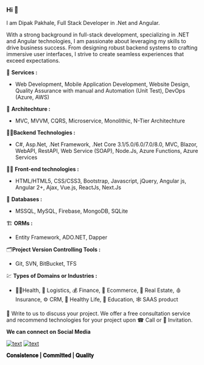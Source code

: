 ### Hi 👋

I am Dipak Pakhale, Full Stack Developer in .Net and Angular.

With a strong background in full-stack development, specializing in .NET and Angular technologies, I am passionate about leveraging my skills to drive business success. From designing robust backend systems to crafting immersive user interfaces, I strive to create seamless experiences that exceed expectations.

🌈 **Services :**  
- Web Development, Mobile Application Development, Website Design, Quality Assurance with manual and Automation (Unit Test), DevOps (Azure, AWS)

🧱 **Architechture :**
- MVC, MVVM, CQRS, Microservice, Monolithic, N-Tier Architechture

🧑‍💻**Backend Technologies :**
- C#, Asp.Net, .Net Framework, .Net Core 3.1/5.0/6.0/7.0/8.0, MVC, Blazor, WebAPI, RestAPI, Web Service (SOAP), Node.Js, Azure Functions, Azure Services

🧑‍💻 **Front-end technologies :**
- HTML/HTML5, CSS/CSS3, Bootstrap, Javascript, jQuery, Angular js, Angular 2+, Ajax, Vue.js, ReactJs, Next.Js

🛅 **Databases :**
- MSSQL, MySQL, Firebase, MongoDB, SQLite

🏗️ **ORMs :**
- Entity Framework, ADO.NET, Dapper

🗂️**Project Version Controlling Tools :**
- Git, SVN, BitBucket, TFS

💹 **Types of Domains or Industries :**
- 🧑‍⚕️Health, 🧊 Logistics, 💰 Finance, 🛒 Ecommerce, 👷 Real Estate, 🩸 Insurance, ⚙️ CRM, 🏃 Healthy Life, 📒 Education, 🕸️ SAAS product

📝 Write to us to discuss your project. We offer a free consultation service and recommend technologies for your project upon ☎ Call or 💬 Invitation.

**We can connect on Social Media**

[![text](https://img.shields.io/badge/LinkedIn-0077B5?style=for-the-badge&logo=linkedin&logoColor=white)](https://www.linkedin.com/in/pakhaledipak)
[![text](https://img.shields.io/badge/-Gmail-%23333?style=for-the-badge&logo=gmail&logoColor=white)](mailto:pakhale.dipak95@gmail.com)

**𝐂𝐨𝐧𝐬𝐢𝐬𝐭𝐞𝐧𝐜𝐞 | 𝐂𝐨𝐦𝐦𝐢𝐭𝐭𝐞𝐝 | 𝐐𝐮𝐚𝐥𝐢𝐭𝐲**




